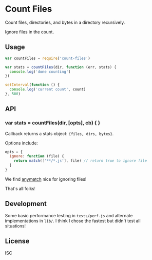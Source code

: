 # Count Files

Count files, directories, and bytes in a directory recursively. 

Ignore files in the count.

## Usage

```javascript
var countFiles = require('count-files')

var stats = countFiles(dir, function (err, stats) {
  console.log('done counting')
})

setInterval(function () {
  console.log('current count', count)
}, 500)
```

## API

### var stats = countFiles(dir, [opts], cb) { }

Callback returns a stats object: `{files, dirs, bytes}`.

Options include:

```js
opts = {
  ignore: function (file) {
    return match(['**/*.js'], file) // return true to ignore file
  }
}
```

We find [anymatch](https://github.com/es128/anymatch) nice for ignoring files!

That's all folks!

## Development

Some basic performance testing in `tests/perf.js` and alternate implementations in `lib/`. I think I chose the fastest but didn't test all situations!

## License

ISC
